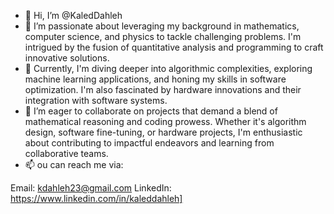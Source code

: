 - 👋 Hi, I’m @KaledDahleh
- 👀 I’m passionate about leveraging my background in mathematics, computer science, and physics to tackle challenging problems. I'm intrigued by the fusion of quantitative analysis and programming to craft innovative solutions.
- 🌱 Currently, I'm diving deeper into algorithmic complexities, exploring machine learning applications, and honing my skills in software optimization. I'm also fascinated by hardware innovations and their integration with software systems.
- 💞️ I’m eager to collaborate on projects that demand a blend of mathematical reasoning and coding prowess. Whether it's algorithm design, software fine-tuning, or hardware projects, I'm enthusiastic about contributing to impactful endeavors and learning from collaborative teams.
- 📫 ou can reach me via:

Email: kdahleh23@gmail.com
LinkedIn: https://www.linkedin.com/in/kaleddahleh]

